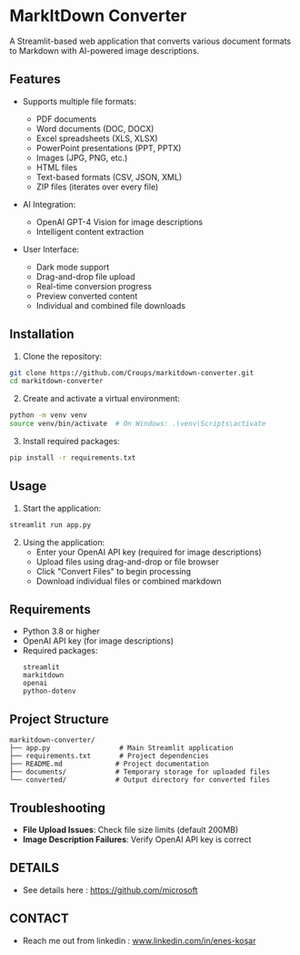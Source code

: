 # MarkItDown Converter

A Streamlit-based web application that converts various document formats to Markdown with AI-powered image descriptions.

## Features

- Supports multiple file formats:
  - PDF documents
  - Word documents (DOC, DOCX)
  - Excel spreadsheets (XLS, XLSX)
  - PowerPoint presentations (PPT, PPTX)
  - Images (JPG, PNG, etc.)
  - HTML files
  - Text-based formats (CSV, JSON, XML)
  - ZIP files (iterates over every file)

- AI Integration:
  - OpenAI GPT-4 Vision for image descriptions
  - Intelligent content extraction

- User Interface:
  - Dark mode support
  - Drag-and-drop file upload
  - Real-time conversion progress
  - Preview converted content
  - Individual and combined file downloads

## Installation

1. Clone the repository:
```bash
git clone https://github.com/Croups/markitdown-converter.git
cd markitdown-converter
```

2. Create and activate a virtual environment:
```bash
python -m venv venv
source venv/bin/activate  # On Windows: .\venv\Scripts\activate
```

3. Install required packages:
```bash
pip install -r requirements.txt
```

## Usage

1. Start the application:
```bash
streamlit run app.py
```

2. Using the application:
   - Enter your OpenAI API key (required for image descriptions)
   - Upload files using drag-and-drop or file browser
   - Click "Convert Files" to begin processing
   - Download individual files or combined markdown

## Requirements

- Python 3.8 or higher
- OpenAI API key (for image descriptions)
- Required packages:
  ```
  streamlit
  markitdown
  openai
  python-dotenv
  ```

## Project Structure

```
markitdown-converter/
├── app.py                 # Main Streamlit application
├── requirements.txt       # Project dependencies
├── README.md             # Project documentation
├── documents/            # Temporary storage for uploaded files
└── converted/            # Output directory for converted files
```

## Troubleshooting

- **File Upload Issues**: Check file size limits (default 200MB)
- **Image Description Failures**: Verify OpenAI API key is correct

## DETAILS

- See details here : https://github.com/microsoft

## CONTACT 

- Reach me out from linkedin : www.linkedin.com/in/enes-koşar

